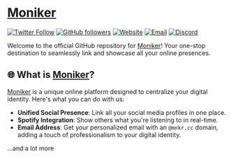 # [Moniker](https://mnkr.cc)

[![Twitter Follow](https://img.shields.io/twitter/follow/mnkrcc?style=flat&logo=x&logoColor=ffffff&labelColor=090C16&color=FFADC6)](https://twitter.com/mnkrcc)
[![GitHub followers](https://img.shields.io/github/followers/mnkrcc?label=Github%20Followers&logo=github&labelColor=090C16&color=FFADC6)](https://github.com/mnkrcc?tab=followers)
[![Website](https://img.shields.io/website-up-down-green-red/http/mnkr.cc.svg?label=Website%20Status&labelColor=090C16&color=FFADC6)](https://mnkr.cc)
[![Email](https://img.shields.io/badge/Email-help%40mnkr.cc-FFADC6?style=flat&labelColor=090C16)](mailto:help@mnkr.cc)
[![Discord](https://img.shields.io/discord/1141826875753250959?label=Discord&labelColor=090C16&color=FFADC6&logo=discord&logoColour=ffffff)](https://discord.gg/private-for-now)

Welcome to the official GitHub repository for [Moniker](https://mnkr.cc)! Your one-stop destination to seamlessly link and showcase all your online presences.

## 🌐 What is [Moniker](https://mnkr.cc)?

[Moniker](https://mnkr.cc) is a unique online platform designed to centralize your digital identity. Here's what you can do with us:

- **Unified Social Presence**: Link all your social media profiles in one place.
- **Spotify Integration**: Show others what you're listening to in real-time.
- **Email Address**: Get your personalized email with an `@mnkr.cc` domain, adding a touch of professionalism to your digital identity.

...and a lot more
